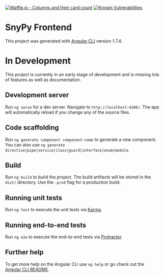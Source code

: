 [![Waffle.io - Columns and their card count](https://badge.waffle.io/nezhar/snypy-frontend.png?columns=all)](https://waffle.io/nezhar/snypy-frontend?utm_source=badge)
[![Known Vulnerabilities](https://snyk.io/test/github/nezhar/snypy-frontend/badge.svg?targetFile=package.json)](https://snyk.io/test/github/nezhar/snypy-frontend?targetFile=package.json)

# SnyPy Frontend

This project was generated with [Angular CLI](https://github.com/angular/angular-cli) version 1.7.4.

# In Development

This project is currently in an early stage of development and is missing lots of features as well as documentation.

## Development server

Run `ng serve` for a dev server. Navigate to `http://localhost:4200/`. The app will automatically reload if you change any of the source files.

## Code scaffolding

Run `ng generate component component-name` to generate a new component. You can also use `ng generate directive|pipe|service|class|guard|interface|enum|module`.

## Build

Run `ng build` to build the project. The build artifacts will be stored in the `dist/` directory. Use the `-prod` flag for a production build.

## Running unit tests

Run `ng test` to execute the unit tests via [Karma](https://karma-runner.github.io).

## Running end-to-end tests

Run `ng e2e` to execute the end-to-end tests via [Protractor](http://www.protractortest.org/).

## Further help

To get more help on the Angular CLI use `ng help` or go check out the [Angular CLI README](https://github.com/angular/angular-cli/blob/master/README.md).

